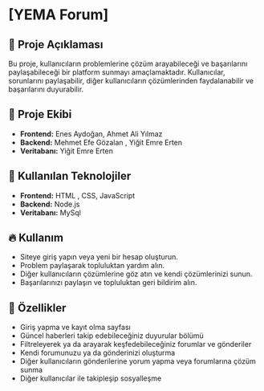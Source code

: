 # [YEMA Forum]

## 📌 Proje Açıklaması
Bu proje, kullanıcıların problemlerine çözüm arayabileceği ve başarılarını paylaşabileceği bir platform sunmayı amaçlamaktadır. Kullanıcılar, sorunlarını paylaşabilir, diğer kullanıcıların çözümlerinden faydalanabilir ve başarılarını duyurabilir.

## 👥 Proje Ekibi
- **Frontend:** Enes Aydoğan, Ahmet Ali Yılmaz
- **Backend:** Mehmet Efe Gözalan , Yiğit Emre Erten
- **Veritabanı:** Yiğit Emre Erten

## 🚀 Kullanılan Teknolojiler
- **Frontend:** HTML , CSS, JavaScript
- **Backend:** Node.js
- **Veritabanı:** MySql

## 🔥 Kullanım
- Siteye giriş yapın veya yeni bir hesap oluşturun.
- Problem paylaşarak topluluktan yardım alın.
- Diğer kullanıcıların çözümlerine göz atın ve kendi çözümlerinizi sunun.
- Başarılarınızı paylaşın ve topluluktan geri bildirim alın.

## 🧾 Özellikler
- Giriş yapma ve kayıt olma sayfası
- Güncel haberleri takip edebileceğiniz duyurular bölümü
- Filtreleyerek ya da arayarak keşfedebileceğiniz forumlar ve gönderiler
- Kendi forumunuzu ya da gönderinizi oluşturma
- Diğer kullanıcıların gönderilerine yorum yapma veya forumlarına çözüm sunma
- Diğer kullanıcılar ile takipleşip sosyalleşme